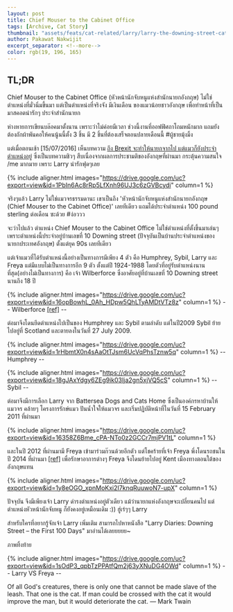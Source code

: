 ```yaml
---
layout: post
title: Chief Mouser to the Cabinet Office 
tags: [Archive, Cat Story]
thumbnail: "assets/feats/cat-related/larry/larry-the-downing-street-cat.jpg"
author: Pakawat Nakwijit
excerpt_separator: <!--more-->
color: rgb(19, 196, 165)
---
```


## TL;DR
Chief Mouser to the Cabinet Office (หัวหน้านักจับหนูแห่งสำนักนายกอังกฤษ) ไม่ใช่ตำแหน่งที่มั่วนิ่มขึ้นมา แต่เป็นตำแหน่งที่จริงจัง มีเงินเดือน ของแมวน้อยชาวอังกฤษ เพื่อทำหน้าที่เป็นมาสคอตน่ารักๆ ประจำสำนักนายก
<!--more-->

ห่างหายการเขียนบล๊อคมาตั้งนาน เพราะว่าไม่ค่อยมีเวลา ช่วงนี้งานที่ออฟฟิศถาโถมหนักมาก แถมยังต้องถักผ้าพันคอให้คนนู้นนี้ตั้ง 3 ชิ้น มี 2 ชิ้นที่ต้องเสร็จตอนปลายเดือนนี้ <span class="tag-en">#ผู้ชายมุ้งมิ้ง</span>

แต่เมื่อตอนเช้า [15/07/2016] เห็นบทความ [ถึง Brexit จะทำให้นายกจากไป แต่แมวก็ยังประจำตำแหน่งอยู่](http://thematter.co/brief/brexit-make-david-cameron-left-but-not-the-cat/5418) ซึ่งเป็นบทความชิวๆ สืบเนื่องจากผลการประชามติของอังกฤษที่ผ่านมา กระตุ้นความสนใจ /me มากมาย เพราะ Larry น่ารักฟุดๆเลย

{% include aligner.html images="https://drive.google.com/uc?export=view&id=1PbIn6Ac8rRp5LfXnh96UJ3c6zGVBcydi" column=1 %}

จริงๆแล้ว Larry ไม่ใช่แมวจรธรรมดานะ เขาเป็นถึง 'หัวหน้านักจับหนูแห่งสำนักนายกอังกฤษ (Chief Mouser to the Cabinet Office)' เลยทีเดียว แถมได้ประจำตำแหน่ง 100 pound sterling ต่อเดือน ซะด้วย <span class="tag-en">#ง่อววว</span>

จะว่าไปแล้ว ตำแหน่ง Chief Mouser to the Cabinet Office ไม่ใช่ตำแหน่งที่ตั้งขึ้นมาเล่นๆ เพราะตำแหน่งนี้ประจำอยู่บ้านเลขที่ 10 Downing street (ปัจจุบันเป็นบ้านประจำตำแหน่งของนายกประเทศอังกฤษ) ตั้งแต่ยุค 90s เลยทีเดียว

แต่เจ้าแมวที่ได้รับตำแหน่งนี้อย่างเป็นทางการมีเพียง 4 ตัว คือ Humphrey, Sybil, Larry และ Freya แต่มีแบบไม่เป็นทางการอีก 9 ตัว ตั้งแต่ปี 1924-1988 โดยตัวที่อยู่รับตำแหน่งนานที่สุด(อย่างไม่เป็นทางการ) คือ เจ้า Wilberforce ซึ่งอาศัยอยู่ที่บ้านเลขที่ 10 Downing street นานถึง 18 ปี

{% include aligner.html images="https://drive.google.com/uc?export=view&id=16opBowhL_0Ah_HDpw5QhLTyAMDtVTz8z" column=1 %}
-- Wilberforce [[ref]](http://www.telegraph.co.uk/expat/expatpicturegalleries/11315904/In-pictures-animals-at-Downing-Street.html?frame=3101371) --

ต่อมาจึงโดนยึดตำแหน่งไปเป็นของ Humphrey และ Sybil ตามลำดับ แต่ในปี2009 Sybil ย้ายไปอยู่ที่ Scotland และตายลงในวันที่ 27 July 2009.

{% include aligner.html images="https://drive.google.com/uc?export=view&id=1rHbmtX0n4sAaOtTJsm6UcVqPhsTznw5q" column=1 %}
-- Humphrey --

{% include aligner.html images="https://drive.google.com/uc?export=view&id=18gJAxYdgy6ZEg9ik03Ija2gn5xjVQ5cS" column=1 %}
-- Sybil --

ต่อมาจึงมีการเลือก Larry จาก Battersea Dogs and Cats Home ซึ่งเป็นองค์กรหาบ้านให้แมวจร คล้ายๆ โครงการรักษ์แมว ปันน้ำใจให้แมวจร และเริ่มปฏิบัติหน้าที่ในวันที่ 15 February 2011 ที่ผ่านมา

{% include aligner.html images="https://drive.google.com/uc?export=view&id=16358Z6Bme_cPA-NTo0z2GCCr7mjPV1tL" column=1 %}

และในปี 2012 ที่ผ่านมามี Freya เข้ามาร่วมก๊วนด้วยอีกตัว แต่โชคร้ายที่เจ้า Freya พึ่งโดนรถชนในปี 2014 ที่ผ่านมา [[ref]](http://www.bbc.com/news/uk-politics-28710522) เพื่อรักษาอาการต่างๆ Freya จึงโดนย้ายไปอยู่ Kent เมืองทางตอนใต้ของอังกฤษแทน

{% include aligner.html images="https://drive.google.com/uc?export=view&id=1y8eOGO_xpnMoKxi2I7knqRuuwoN7-upX" column=1 %}

ปัจจุบัน จึงมีเพียงเจ้า Larry ดำรงตำแหน่งอยู่ตัวเดียว แม้ว่านายกแห่งอังกฤษจะเปลี่ยนคนไป แต่ตำแหน่งหัวหน้านักจับหนู ก็ยังคงอยู่เหมือนเดิม :)) ฮู่เร่ๆๆ Larry

สำหรับใครที่อยากรู้จักเจ้า Larry เพิ่มเติม สามารถไปหาหนังสือ "Larry Diaries: Downing Street – the First 100 Days" มาอ่านได้เลยยยยย~

ภาพทิ้งท้าย

{% include aligner.html images="https://drive.google.com/uc?export=view&id=1sOdP3_qpbTzPPAtfQm2j63yXNuDG4OWd" column=1 %}
-- Larry VS Freya --


<div class="blockquote">
Of all God's creatures, there is only one that cannot be made slave of the leash. That one is the cat. If man could be crossed with the cat it would improve the man, but it would deteriorate the cat.
― Mark Twain</div>
